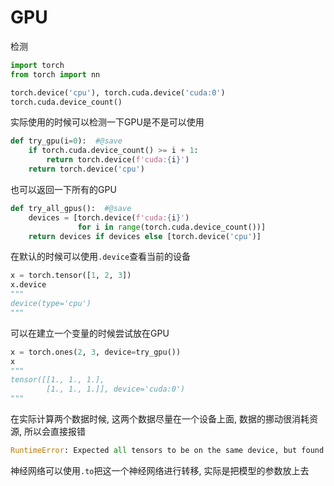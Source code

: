 # GPU

检测

```python
import torch
from torch import nn

torch.device('cpu'), torch.cuda.device('cuda:0')
torch.cuda.device_count()
```

实际使用的时候可以检测一下GPU是不是可以使用

```python
def try_gpu(i=0):  #@save
    if torch.cuda.device_count() >= i + 1:
        return torch.device(f'cuda:{i}')
    return torch.device('cpu')
```

也可以返回一下所有的GPU

```python
def try_all_gpus():  #@save
    devices = [torch.device(f'cuda:{i}')
               for i in range(torch.cuda.device_count())]
    return devices if devices else [torch.device('cpu')]
```

在默认的时候可以使用`.device`查看当前的设备

```python
x = torch.tensor([1, 2, 3])
x.device
"""
device(type='cpu')
"""
```

可以在建立一个变量的时候尝试放在GPU

```python
x = torch.ones(2, 3, device=try_gpu())
x
"""
tensor([[1., 1., 1.],
        [1., 1., 1.]], device='cuda:0')
"""
```

在实际计算两个数据时候, 这两个数据尽量在一个设备上面, 数据的挪动很消耗资源, 所以会直接报错

```python
RuntimeError: Expected all tensors to be on the same device, but found at least two devices, cuda:0 and cpu!
```

神经网络可以使用`.to`把这一个神经网络进行转移, 实际是把模型的参数放上去